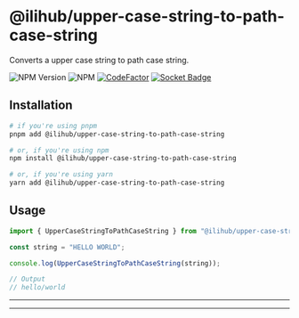 # @ilihub/upper-case-string-to-path-case-string

Converts a upper case string to path case string.

![NPM Version](https://img.shields.io/npm/v/%40ilihub%2Fupper-case-string-to-path-case-string?color=33cd56&logo=npm)
![NPM](https://img.shields.io/npm/l/%40ilihub%2Fupper-case-string-to-path-case-string)
[![CodeFactor](https://www.codefactor.io/repository/github/ilihub/npm/badge)](https://www.codefactor.io/repository/github/ilihub/npm)
[![Socket Badge](https://socket.dev/api/badge/npm/package/@ilihub/upper-case-string-to-path-case-string)](https://socket.dev/npm/package/@ilihub/upper-case-string-to-path-case-string)

## Installation

```bash
# if you're using pnpm
pnpm add @ilihub/upper-case-string-to-path-case-string

# or, if you're using npm
npm install @ilihub/upper-case-string-to-path-case-string

# or, if you're using yarn
yarn add @ilihub/upper-case-string-to-path-case-string
```

## Usage

```javascript
import { UpperCaseStringToPathCaseString } from "@ilihub/upper-case-string-to-path-case-string";

const string = "HELLO WORLD";

console.log(UpperCaseStringToPathCaseString(string));

// Output
// hello/world
```

---

<!-- sponsors_and_backers_section_start -->

<!-- sponsors_and_backers_section_end -->

---
